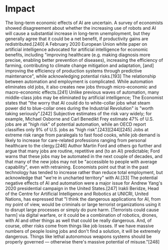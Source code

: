 # Impact
The long-term economic effects of AI are uncertain. A survey of economists showed disagreement about whether the increasing use of robots and AI will cause a substantial increase in long-term unemployment, but they generally agree that it could be a net benefit, if productivity gains are redistributed.[240] A February 2020 European Union white paper on artificial intelligence advocated for artificial intelligence for economic benefits, including "improving healthcare (e.g. making diagnosis more precise, enabling better prevention of diseases), increasing the efficiency of farming, contributing to climate change mitigation and adaptation, [and] improving the efficiency of production systems through predictive maintenance", while acknowledging potential risks.[193]  The relationship between automation and employment is complicated. While automation eliminates old jobs, it also creates new jobs through micro-economic and macro-economic effects.[241] Unlike previous waves of automation, many middle-class jobs may be eliminated by artificial intelligence; The Economist states that "the worry that AI could do to white-collar jobs what steam power did to blue-collar ones during the Industrial Revolution" is "worth taking seriously".[242] Subjective estimates of the risk vary widely; for example, Michael Osborne and Carl Benedikt Frey estimate 47% of U.S. jobs are at "high risk" of potential automation, while an OECD report classifies only 9% of U.S. jobs as "high risk".[243][244][245] Jobs at extreme risk range from paralegals to fast food cooks, while job demand is likely to increase for care-related professions ranging from personal healthcare to the clergy.[246] Author Martin Ford and others go further and argue that many jobs are routine, repetitive and (to an AI) predictable; Ford warns that these jobs may be automated in the next couple of decades, and that many of the new jobs may not be "accessible to people with average capability", even with retraining. Economists point out that in the past technology has tended to increase rather than reduce total employment, but acknowledge that "we're in uncharted territory" with AI.[33]  The potential negative effects of AI and automation were a major issue for Andrew Yang's 2020 presidential campaign in the United States.[247] Irakli Beridze, Head of the Centre for Artificial Intelligence and Robotics at UNICRI, United Nations, has expressed that "I think the dangerous applications for AI, from my point of view, would be criminals or large terrorist organizations using it to disrupt large processes or simply do pure harm. [Terrorists could cause harm] via digital warfare, or it could be a combination of robotics, drones, with AI and other things as well that could be really dangerous. And, of course, other risks come from things like job losses. If we have massive numbers of people losing jobs and don't find a solution, it will be extremely dangerous. Things like lethal autonomous weapons systems should be properly governed — otherwise there's massive potential of misuse."[248]
